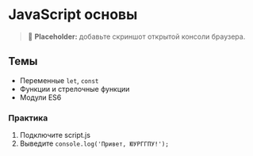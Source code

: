 # JavaScript основы

> 🚧 **Placeholder:** добавьте скриншот открытой консоли браузера.

## Темы
- Переменные `let`, `const`
- Функции и стрелочные функции
- Модули ES6

### Практика
1. Подключите script.js
2. Выведите `console.log('Привет, ЮУРГГПУ!');`

